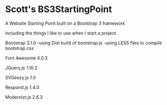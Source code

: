Scott's BS3StartingPoint
================

A Website Starting Point built on a Bootstrap 3 framework


Including the things I like to use when I start a project.

Bootstrap 3.1.0
-using Dist build of bootstrap.js
-using LESS files to compile bootstrap.css

Font Awesome 4.0.3

JQuery.js 1.10.2

SVGeezy.js 1.0

Respond.js 1.4.0

Modernizr.js 2.6.3
